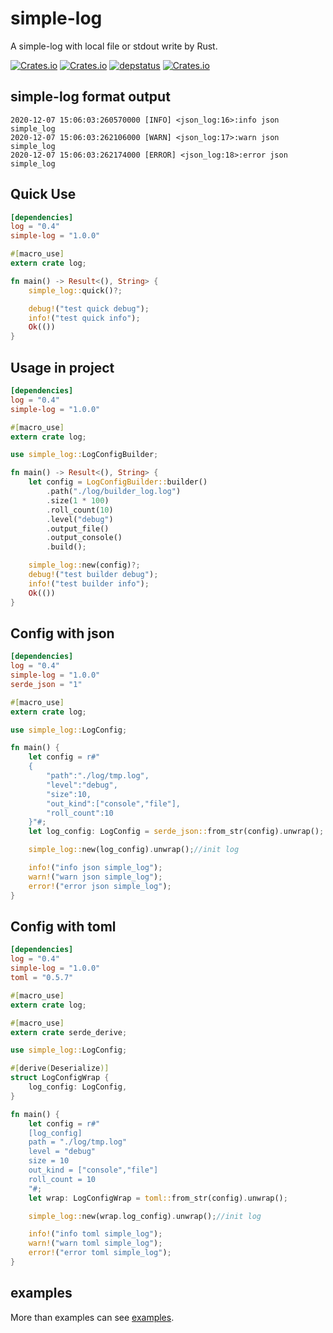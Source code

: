 # simple-log
A simple-log with local file or stdout write by Rust.


[![Crates.io](https://img.shields.io/crates/v/simple-log)](https://crates.io/crates/simple-log)
[![Crates.io](https://img.shields.io/crates/l/simple-log)](https://github.com/baoyachi/simple-log)
[![depstatus](https://deps.rs/repo/github/baoyachi/simple-log/status.svg)](https://deps.rs/repo/github/baoyachi/simple-log)
[![Crates.io](https://img.shields.io/crates/d/simple-log)](https://github.com/baoyachi/simple-log)

## simple-log format output    
```
2020-12-07 15:06:03:260570000 [INFO] <json_log:16>:info json simple_log
2020-12-07 15:06:03:262106000 [WARN] <json_log:17>:warn json simple_log
2020-12-07 15:06:03:262174000 [ERROR] <json_log:18>:error json simple_log
```


## Quick Use
```toml
[dependencies]
log = "0.4"
simple-log = "1.0.0"
```

```rust
#[macro_use]
extern crate log;

fn main() -> Result<(), String> {
    simple_log::quick()?;

    debug!("test quick debug");
    info!("test quick info");
    Ok(())
}
```

## Usage in project
```toml
[dependencies]
log = "0.4"
simple-log = "1.0.0"
```
```rust
#[macro_use]
extern crate log;

use simple_log::LogConfigBuilder;

fn main() -> Result<(), String> {
    let config = LogConfigBuilder::builder()
        .path("./log/builder_log.log")
        .size(1 * 100)
        .roll_count(10)
        .level("debug")
        .output_file()
        .output_console()
        .build();

    simple_log::new(config)?;
    debug!("test builder debug");
    info!("test builder info");
    Ok(())
}
```
## Config with json

```toml
[dependencies]
log = "0.4"
simple-log = "1.0.0"
serde_json = "1"
```

```rust
#[macro_use]
extern crate log;

use simple_log::LogConfig;

fn main() {
    let config = r#"
    {
        "path":"./log/tmp.log",
        "level":"debug",
        "size":10,
        "out_kind":["console","file"],
        "roll_count":10
    }"#;
    let log_config: LogConfig = serde_json::from_str(config).unwrap();

    simple_log::new(log_config).unwrap();//init log

    info!("info json simple_log");
    warn!("warn json simple_log");
    error!("error json simple_log");
}
```

## Config with toml 
```toml
[dependencies]
log = "0.4"
simple-log = "1.0.0"
toml = "0.5.7"
```

```rust
#[macro_use]
extern crate log;

#[macro_use]
extern crate serde_derive;

use simple_log::LogConfig;

#[derive(Deserialize)]
struct LogConfigWrap {
    log_config: LogConfig,
}

fn main() {
    let config = r#"
    [log_config]
    path = "./log/tmp.log"
    level = "debug"
    size = 10
    out_kind = ["console","file"]
    roll_count = 10
    "#;
    let wrap: LogConfigWrap = toml::from_str(config).unwrap();

    simple_log::new(wrap.log_config).unwrap();//init log

    info!("info toml simple_log");
    warn!("warn toml simple_log");
    error!("error toml simple_log");
}
```

## examples
More than examples can see [examples](https://github.com/baoyachi/simple-log/tree/main/examples).
